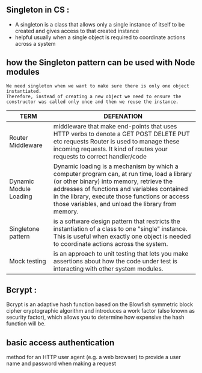 ## Singleton in CS : 
+ A singleton is a class that allows only a single instance of itself to be created and gives access to that created instance
+ helpful usually when a single object is required to coordinate actions across a system

## how the Singleton pattern can be used with Node modules
```
We need singleton when we want to make sure there is only one object instantiated.
Therefore, instead of creating a new object we need to ensure the constructor was called only once and then we reuse the instance.
```

TERM | DEFENATION 
---------| -------------
Router Middleware | middleware that make end-points that uses HTTP verbs to denote a GET POST DELETE PUT etc requests Router is used to manage these incoming requests. It kind of routes your requests to correct handler/code
Dynamic Module Loading | Dynamic loading is a mechanism by which a computer program can, at run time, load a library (or other binary) into memory, retrieve the addresses of functions and variables contained in the library, execute those functions or access those variables, and unload the library from memory.
Singletone pattern | is a software design pattern that restricts the instantiation of a class to one "single" instance. This is useful when exactly one object is needed to coordinate actions across the system.
Mock testing | is an approach to unit testing that lets you make assertions about how the code under test is interacting with other system modules.



## Bcrypt : 
Bcrypt is an adaptive hash function based on the Blowfish symmetric block cipher cryptographic algorithm and introduces a work factor (also known as security factor), which allows you to determine how expensive the hash function will be.

## basic access authentication
method for an HTTP user agent (e.g. a web browser) to provide a user name and password when making a request
